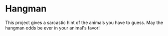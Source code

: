 # Hangman
This project gives a sarcastic hint of the animals you have to guess.  May the hangman odds be ever in your animal's favor!
